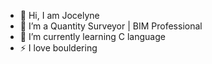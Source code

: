 - 👋 Hi, I am Jocelyne
- 👀 I’m a Quantity Surveyor | BIM Professional 
- 🌱 I’m currently learning C language
- ⚡ I love bouldering
<!---
urbandogfit/urbandogfit is a ✨ special ✨ repository because its `README.md` (this file) appears on your GitHub profile.
You can click the Preview link to take a look at your changes.
--->
